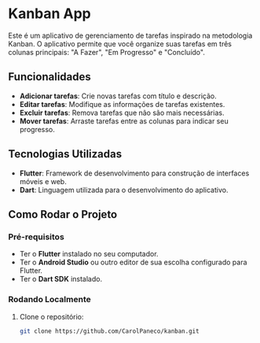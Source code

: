# Kanban App

Este é um aplicativo de gerenciamento de tarefas inspirado na metodologia Kanban. O aplicativo permite que você organize suas tarefas em três colunas principais: "A Fazer", "Em Progresso" e "Concluído".

## Funcionalidades

- **Adicionar tarefas**: Crie novas tarefas com título e descrição.
- **Editar tarefas**: Modifique as informações de tarefas existentes.
- **Excluir tarefas**: Remova tarefas que não são mais necessárias.
- **Mover tarefas**: Arraste tarefas entre as colunas para indicar seu progresso.

## Tecnologias Utilizadas

- **Flutter**: Framework de desenvolvimento para construção de interfaces móveis e web.
- **Dart**: Linguagem utilizada para o desenvolvimento do aplicativo.

## Como Rodar o Projeto

### Pré-requisitos

- Ter o **Flutter** instalado no seu computador.
- Ter o **Android Studio** ou outro editor de sua escolha configurado para Flutter.
- Ter o **Dart SDK** instalado.

### Rodando Localmente

1. Clone o repositório:
   ```bash
   git clone https://github.com/CarolPaneco/kanban.git
